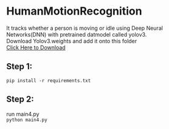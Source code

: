 # HumanMotionRecognition
It tracks whether a person is moving or idle using Deep Neural Networks(DNN) with pretrained datmodel called yolov3.  
Download Yolov3.weights and add it onto this folder  
[Click Here to Download](https://pjreddie.com/media/files/yolov3.weights)  
## Step 1:  
``` pip install -r requirements.txt ```  
## Step 2:  
  run main4.py  
  ``` python main4.py ```  
